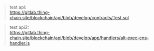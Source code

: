 >test api: <br>
https://gitlab.thing-chain.site/blockchain/api/blob/develop/contracts/Test.sol

>test api2: <br>
https://gitlab.thing-chain.site/blockchain/api/blob/develop/app/handlers/alt-exec-cns-handler.js